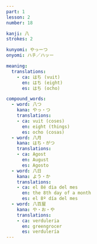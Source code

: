 ```yaml
---
part: 1
lesson: 2
number: 18

kanji: 八
strokes: 2

kunyomi: やっーつ
onyomi: ハチ／ハッー

meaning:
  translations:
    - ca: はち (vuit)
      en: はち (eight)
      es: はち (ocho)

compound_words:
  - word: 八つ
    kana: やっ・つ
    translations:
    - ca: vuit (coses)
      en: eight (things)
      es: ocho (cosas)
  - word: 八月
    kana: はち・がつ
    translations:
    - ca: Agost
      en: August
      es: Agosto
  - word: 八日
    kana: よう・か
    translations:
    - ca: el 8é dia del mes
      en: the 8th day of a month
      es: el 8º día del mes
  - word: 八百屋
    kana: や・お・や
    translations:
    - ca: verduleria
      en: greengrocer
      es: verdulería
---
```

